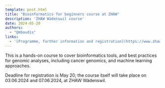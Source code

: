 ```yaml
---
template: post.html
title: "Bioinformatics for beginners course at ZHAW"
description: 'ZHAW Wädenswil course'
date: 2024-05-20
authors:
  - "@mbaudis"
links:
  - '[Programme, further information and registration](https://www.zhaw.ch/en/lsfm/continuing-education/detail/course/bioinformatics-for-beginners/)'
---
```


This is a hands-on course to cover bioinformatics tools, and best practices for
genomic analyses, including cancer genomics, and machine learning approaches. 

Deadline for registration is May 20; the course itself will take place on 03.06.2024 and 07.06.2024, at ZHAW Wädenswil.